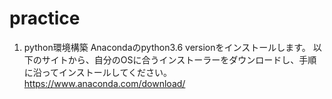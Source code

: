# practice
1. python環境構築
Anacondaのpython3.6 versionをインストールします。
以下のサイトから、自分のOSに合うインストーラーをダウンロードし、手順に沿ってインストールしてください。
https://www.anaconda.com/download/

